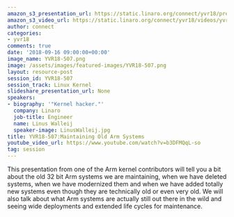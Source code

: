 ```yaml
---
amazon_s3_presentation_url: https://static.linaro.org/connect/yvr18/presentations/yvr18-507.pdf
amazon_s3_video_url: https://static.linaro.org/connect/yvr18/videos/yvr18-507.mp4
author: connect
categories:
- yvr18
comments: true
date: '2018-09-16 09:00:00+00:00'
image_name: YVR18-507.png
image: /assets/images/featured-images/YVR18-507.png
layout: resource-post
session_id: YVR18-507
session_track: Linux Kernel
slideshare_presentation_url: None
speakers:
- biography: '"Kernel hacker."'
  company: Linaro
  job-title: Engineer
  name: Linus Walleij
  speaker-image: LinusWalleij.jpg
title: YVR18-507:Maintaining Old Arm Systems
youtube_video_url: https://www.youtube.com/watch?v=b3DFMQqL-so
tag: session
---
```


This presentation from one of the Arm kernel contributors will tell you a bit about the old 32 bit Arm systems we are maintaining, when we have deleted systems, when we have modernized them and when we have added totally new systems even though they are technically old or even very old. We will also talk about what Arm systems are actually still out there in the wild and seeing wide deployments and extended life cycles for maintenance.